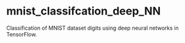# mnist_classifcation_deep_NN
Classification of MNIST dataset digits using deep neural networks in TensorFlow.
